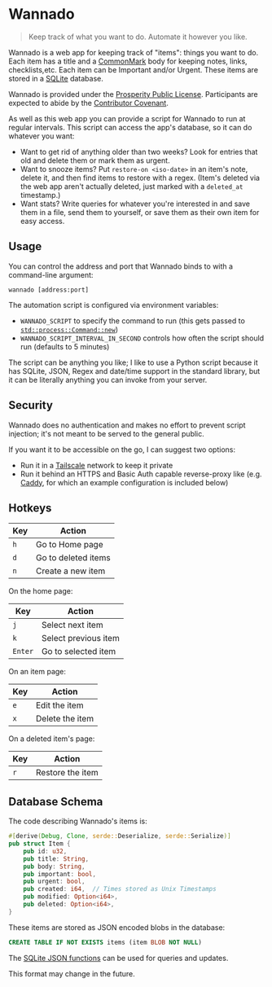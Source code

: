 # Wannado

> Keep track of what you want to do. Automate it however you like.

Wannado is a web app for keeping track of "items": things you want to do.
Each item has a title and a [CommonMark] body
for keeping notes, links, checklists,etc.
Each item can be Important and/or Urgent.
These items are stored in a [SQLite] database.

Wannado is provided under the [Prosperity Public License].
Participants are expected to abide by the [Contributor Covenant].

As well as this web app you can provide a script for Wannado to run at
regular intervals. This script can access the app's database, so it can
do whatever you want:

* Want to get rid of anything older than two weeks? Look for entries that old and
  delete them or mark them as urgent.
* Want to snooze items? Put `restore-on <iso-date>` in an item's note, delete
  it, and then find items to restore with a regex. (Item's deleted via the web
  app aren't actually deleted, just marked with a `deleted_at` timestamp.)
* Want stats? Write queries for whatever you're interested in and save them in a
  file, send them to yourself, or save them as their own item for easy access.

## Usage

You can control the address and port that Wannado binds to with a command-line
argument:

`wannado [address:port]`

The automation script is configured via environment variables:

* `WANNADO_SCRIPT` to specify the command to run (this gets passed to
  [`std::process::Command::new`])
* `WANNADO_SCRIPT_INTERVAL_IN_SECOND` controls how often the script should run
  (defaults to 5 minutes)

The script can be anything you like; I like to use a Python script because it
has SQLite, JSON, Regex and date/time support in the standard library, but it
can be literally anything you can invoke from your server.


## Security

Wannado does no authentication and makes no effort to prevent script injection;
it's not meant to be served to the general public.

If you want it to be accessible on the go, I can suggest two options:

* Run it in a [Tailscale] network to keep it private
* Run it behind an HTTPS and Basic Auth capable reverse-proxy like (e.g.
  [Caddy], for which an example configuration is included below)


## Hotkeys

| Key | Action |
|-|-|
| `h` | Go to Home page |
| `d` | Go to deleted items |
| `n` | Create a new item |

On the home page:

| Key | Action |
|-|-|
| `j` | Select next item |
| `k` | Select previous item |
| `Enter` | Go to selected item |

On an item page:

| Key | Action |
|-|-|
| `e` | Edit the item |
| `x` | Delete the item |


On a deleted item's page:

| Key | Action |
|-|-|
| `r` | Restore the item |

## Database Schema

The code describing Wannado's items is:

```rust
#[derive(Debug, Clone, serde::Deserialize, serde::Serialize)]
pub struct Item {
    pub id: u32,
    pub title: String,
    pub body: String,
    pub important: bool,
    pub urgent: bool,
    pub created: i64,  // Times stored as Unix Timestamps
    pub modified: Option<i64>,
    pub deleted: Option<i64>,
}
```

These items are stored as JSON encoded blobs in the database:

```sql
CREATE TABLE IF NOT EXISTS items (item BLOB NOT NULL)
```

The [SQLite JSON functions] can be used for queries and updates.

This format may change in the future.


[CommonMark]: https://commonmark.org/
[Tailscale]: https://tailscale.com/
[Caddy]: https://caddyserver.com/
[SQLite]: https://www.sqlite.org/index.html
[`std::process::Command::new`]: https://doc.rust-lang.org/std/process/struct.Command.html#method.new
[SQLite JSON functions]: https://www.sqlite.org/json1.html
[Prosperity Public License]: https://prosperitylicense.com/versions/3.0.0
[Contributor Covenant]: https://www.contributor-covenant.org/